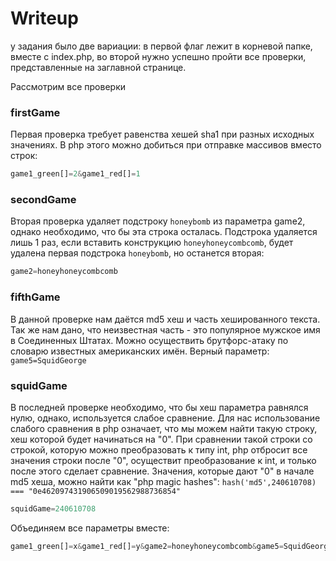 # Writeup

у задания было две вариации: в первой флаг лежит в корневой папке, вместе с index.php, во второй нужно успешно пройти все проверки, представленные на заглавной странице.

Рассмотрим все проверки

### firstGame

Первая проверка требует равенства хешей sha1 при разных исходных значениях. В php этого можно добиться при отправке массивов вместо строк:
```php
game1_green[]=2&game1_red[]=1
```

### secondGame

Вторая проверка удаляет подстроку `honeybomb` из параметра game2, однако необходимо, что бы эта строка осталась. Подстрока удаляется лишь 1 раз, если вставить конструкцию `honeyhoneycombcomb`, будет удалена первая подстрока `honeybomb`, но останется вторая:
```php
game2=honeyhoneycombcomb
```

### fifthGame

В данной проверке нам даётся md5 хеш и часть хешированного текста. Так же нам дано, что неизвестная часть - это популярное мужское имя в Соединенных Штатах. Можно осуществить брутфорс-атаку по словарю известных американских имён. Верный параметр: `game5=SquidGeorge`


### squidGame

В последней проверке необходимо, что бы хеш параметра равнялся нулю, однако, используется слабое сравнение. Для нас использование слабого сравнения в php означает, что мы можем найти такую строку, хеш которой будет начинаться на "0". При сравнении такой строки со строкой, которую можно преобразовать к типу int, php отбросит все значения строки после "0", осуществит преобразование к int, и только после этого сделает сравнение. Значения, которые дают "0" в начале md5 хеша, можно найти как "php magic hashes": `hash('md5',240610708) === "0e462097431906509019562988736854"`

```php
squidGame=240610708
```

Объединяем все параметры вместе:
```php
game1_green[]=x&game1_red[]=y&game2=honeyhoneycombcomb&game5=SquidGeorge&squidGame=240610708
```
